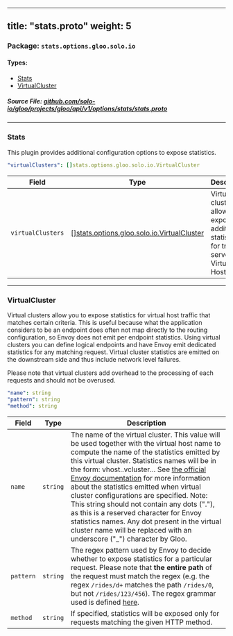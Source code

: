 
---
title: "stats.proto"
weight: 5
---

<!-- Code generated by solo-kit. DO NOT EDIT. -->


### Package: `stats.options.gloo.solo.io` 
#### Types:


- [Stats](#stats)
- [VirtualCluster](#virtualcluster)
  



##### Source File: [github.com/solo-io/gloo/projects/gloo/api/v1/options/stats/stats.proto](https://github.com/solo-io/gloo/blob/master/projects/gloo/api/v1/options/stats/stats.proto)





---
### Stats

 
This plugin provides additional configuration options to expose statistics.

```yaml
"virtualClusters": []stats.options.gloo.solo.io.VirtualCluster

```

| Field | Type | Description |
| ----- | ---- | ----------- | 
| `virtualClusters` | [[]stats.options.gloo.solo.io.VirtualCluster](../stats.proto.sk/#virtualcluster) | Virtual clusters allow exposing additional statistics for traffic served by a Virtual Host. |




---
### VirtualCluster

 
Virtual clusters allow you to expose statistics for virtual host traffic that matches certain criteria.
This is useful because what the application considers to be an endpoint does often not map directly to
the routing configuration, so Envoy does not emit per endpoint statistics. Using virtual clusters you can define
logical endpoints and have Envoy emit dedicated statistics for any matching request. Virtual cluster statistics
are emitted on the downstream side and thus include network level failures.

Please note that virtual clusters add overhead to the processing of each requests and should not be overused.

```yaml
"name": string
"pattern": string
"method": string

```

| Field | Type | Description |
| ----- | ---- | ----------- | 
| `name` | `string` | The name of the virtual cluster. This value will be used together with the virtual host name to compute the name of the statistics emitted by this virtual cluster. Statistics names will be in the form: vhost.<virtual host name>.vcluster.<virtual cluster name>.<stat name>. See [the official Envoy documentation](https://www.envoyproxy.io/docs/envoy/v1.5.0/configuration/http_filters/router_filter#config-http-filters-router-stats) for more information about the statistics emitted when virtual cluster configurations are specified. Note: This string should not contain any dots ("."), as this is a reserved character for Envoy statistics names. Any dot present in the virtual cluster name will be replaced with an underscore ("_") character by Gloo. |
| `pattern` | `string` | The regex pattern used by Envoy to decide whether to expose statistics for a particular request. Please note that **the entire path** of the request must match the regex (e.g. the regex `/rides/d+` matches the path `/rides/0`, but not `/rides/123/456`). The regex grammar used is defined [here](https://en.cppreference.com/w/cpp/regex/ecmascript). |
| `method` | `string` | If specified, statistics will be exposed only for requests matching the given HTTP method. |





<!-- Start of HubSpot Embed Code -->
<script type="text/javascript" id="hs-script-loader" async defer src="//js.hs-scripts.com/5130874.js"></script>
<!-- End of HubSpot Embed Code -->
